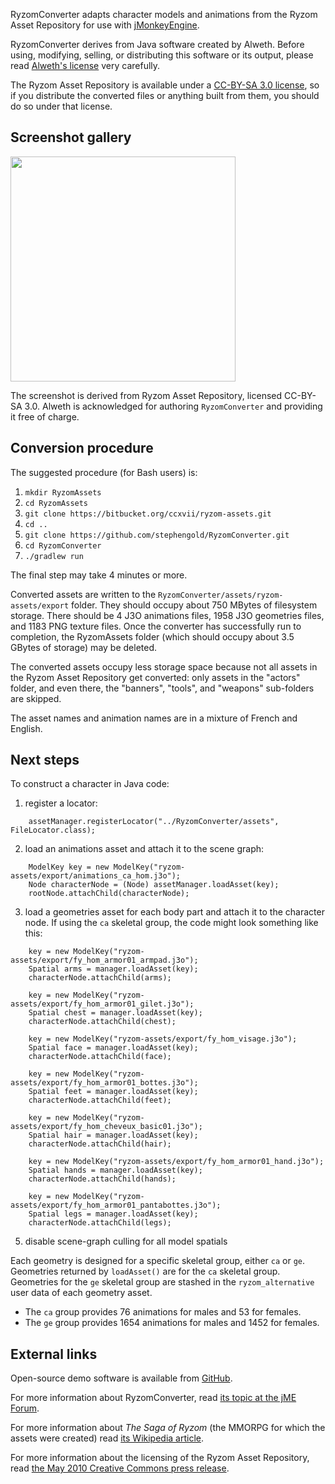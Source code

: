 RyzomConverter adapts character models and animations
from the Ryzom Asset Repository
for use with [jMonkeyEngine](http://jmonkeyengine.org).

RyzomConverter derives from Java software created by Alweth.
Before using, modifying, selling, or distributing
this software or its output, please read
[Alweth's license](https://github.com/stephengold/RyzomConverter/blob/master/LICENSE)
very carefully.

The Ryzom Asset Repository is available under a
[CC-BY-SA 3.0 license](https://creativecommons.org/licenses/by-sa/3.0/),
so if you distribute the converted files or anything built from them,
you should do so under that license.


<a name="gallery"></a>

## Screenshot gallery

<img height="360" src="https://i.imgur.com/wVcItj0.jpg">

The screenshot is derived from Ryzom Asset Repository, licensed CC-BY-SA 3.0.
Alweth is acknowledged for authoring `RyzomConverter`
and providing it free of charge.


<a name="procedure"></a>

## Conversion procedure

The suggested procedure (for Bash users) is:

 1. `mkdir RyzomAssets`
 2. `cd RyzomAssets`
 3. `git clone https://bitbucket.org/ccxvii/ryzom-assets.git`
 4. `cd ..`
 5. `git clone https://github.com/stephengold/RyzomConverter.git`
 6. `cd RyzomConverter`
 7. `./gradlew run`

The final step may take 4 minutes or more.

Converted assets are written to the
`RyzomConverter/assets/ryzom-assets/export` folder.
They should occupy about 750 MBytes of filesystem storage.
There should be 4 J3O animations files,
1958 J3O geometries files, and 1183 PNG texture files.
Once the converter has successfully run to completion,
the RyzomAssets folder
(which should occupy about 3.5 GBytes of storage) may be deleted.

The converted assets occupy less storage space
because not all assets in the Ryzom Asset Repository get converted:
only assets in the "actors" folder, and even there, the
"banners", "tools", and "weapons" sub-folders are skipped.

The asset names and animation names are in a mixture of French and English.


<a name="next"></a>

## Next steps

To construct a character in Java code:

 1. register a locator:
```
    assetManager.registerLocator("../RyzomConverter/assets", FileLocator.class);
```

 2. load an animations asset and attach it to the scene graph:
```
    ModelKey key = new ModelKey("ryzom-assets/export/animations_ca_hom.j3o");
    Node characterNode = (Node) assetManager.loadAsset(key);
    rootNode.attachChild(characterNode);
```

 3. load a geometries asset for each body part
    and attach it to the character node.
    If using the `ca` skeletal group, the code might look something like this:
```
    key = new ModelKey("ryzom-assets/export/fy_hom_armor01_armpad.j3o");
    Spatial arms = manager.loadAsset(key);
    characterNode.attachChild(arms);

    key = new ModelKey("ryzom-assets/export/fy_hom_armor01_gilet.j3o");
    Spatial chest = manager.loadAsset(key);
    characterNode.attachChild(chest);

    key = new ModelKey("ryzom-assets/export/fy_hom_visage.j3o");
    Spatial face = manager.loadAsset(key);
    characterNode.attachChild(face);

    key = new ModelKey("ryzom-assets/export/fy_hom_armor01_bottes.j3o");
    Spatial feet = manager.loadAsset(key);
    characterNode.attachChild(feet);

    key = new ModelKey("ryzom-assets/export/fy_hom_cheveux_basic01.j3o");
    Spatial hair = manager.loadAsset(key);
    characterNode.attachChild(hair);

    key = new ModelKey("ryzom-assets/export/fy_hom_armor01_hand.j3o");
    Spatial hands = manager.loadAsset(key);
    characterNode.attachChild(hands);

    key = new ModelKey("ryzom-assets/export/fy_hom_armor01_pantabottes.j3o");
    Spatial legs = manager.loadAsset(key);
    characterNode.attachChild(legs);
```

 5. disable scene-graph culling for all model spatials

Each geometry is designed for a specific skeletal group, either `ca` or `ge`.
Geometries returned by `loadAsset()` are for the `ca` skeletal group.
Geometries for the `ge` skeletal group
are stashed in the `ryzom_alternative` user data of each geometry asset.

 + The `ca` group provides 76 animations for males and 53 for females.
 + The `ge` group provides 1654 animations for males and 1452 for females.


<a name="links"></a>

## External links

Open-source demo software is available
from [GitHub](https://github.com/stephengold/RyzomDemos).

For more information about RyzomConverter, read
[its topic at the jME Forum](https://hub.jmonkeyengine.org/t/convert-all-ryzom-character-models-and-animations-to-j3o-format/37859).

For more information about *The Saga of Ryzom* (the MMORPG for which
the assets were created) read
[its Wikipedia article](https://en.wikipedia.org/wiki/Ryzom).

For more information about the licensing of the Ryzom Asset Repository, read
[the May 2010 Creative Commons press release](https://creativecommons.org/2010/05/06/massively-multiplayer-game-ryzom-released-as-free-culture-and-free-software/).
